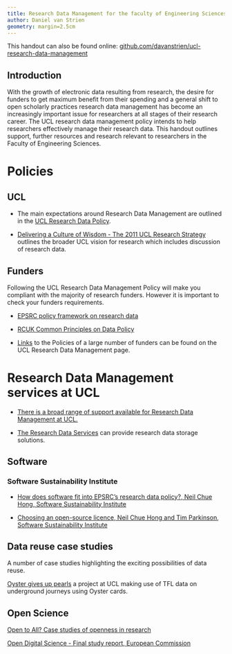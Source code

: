 ```yaml
---
title: Research Data Management for the faculty of Engineering Sciences
author: Daniel van Strien
geometry: margin=2.5cm
---
```


This handout can also be found online: [github.com/davanstrien/ucl-research-data-management](https://github.com/davanstrien/ucl-research-data-management)

## Introduction

With the growth of electronic data resulting from research, the desire for funders to get maximum benefit from their spending and a general shift to open scholarly practices research data management has become an increasingly important issue for researchers at all stages of their research career. The UCL research data management policy intends to help researchers effectively manage their research data. This handout outlines support, further resources and research relevant to researchers in the Faculty of Engineering Sciences. 

# Policies 

## UCL 

* The main expectations around Research Data Management are outlined in the
 [UCL Research Data Policy](http://www.ucl.ac.uk/library/research-support/research-data/policies). 
 
* [Delivering a Culture of Wisdom - The 2011 UCL Research Strategy](http://www.ucl.ac.uk/research/vision-strategy) outlines the broader UCL vision for research which includes discussion of research data. 

## Funders 

Following the UCL Research Data Management Policy will make you compliant with the majority of research funders. However it is important to check your funders requirements.  

* [EPSRC policy framework on research data](https://www.epsrc.ac.uk/about/standards/researchdata/)

* [RCUK Common Principles on Data Policy](http://www.rcuk.ac.uk/research/datapolicy/)  

* [Links](http://www.ucl.ac.uk/library/research-support/research-data) to the Policies of a large number of funders can be found on the UCL Research Data Management page. 

# Research Data Management services at UCL

* [There is a broad range of support available for Research Data Management at UCL.](http://www.ucl.ac.uk/library/research-support/research-data)

* [The Research Data Services](http://www.ucl.ac.uk/isd/services/research-it/research-data) can provide research data storage solutions. 



## Software

### Software Sustainability Institute 

* [How does software fit into EPSRC’s research data policy?,  Neil Chue Hong, Software Sustainability Institute](https://www.software.ac.uk/resources/guides/epsrc-research-data-policy-and-software)

* [Choosing an open-source licence, Neil Chue Hong and Tim Parkinson, Software Sustainability Institute](https://www.software.ac.uk/resources/guides/adopting-open-source-licence)

## Data reuse case studies 

A number of case studies highlighting the exciting possibilities of data reuse. 

[Oyster gives up pearls](http://www.engineering.ucl.ac.uk/projects/oyster-gives-up-pearls/) a project at UCL making use of TFL data on underground journeys using Oyster cards. 




## Open Science

[Open to All? Case studies of openness in research](http://www.rin.ac.uk/system/files/attachments/NESTA-RIN_Open_Science_V01_0.pdf)  

[Open Digital Science - Final study report, European Commission](https://ec.europa.eu/digital-single-market/en/news/open-digital-science-final-study-report)
 

